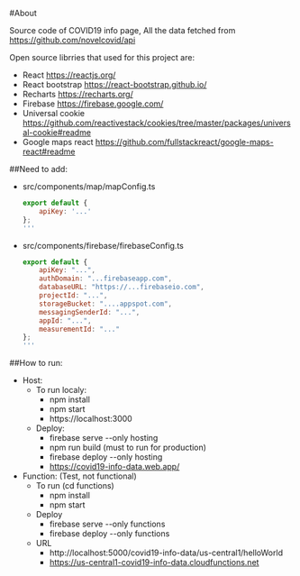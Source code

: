 #About

Source code of COVID19 info page, All the data fetched from https://github.com/novelcovid/api

Open source librries that used for this project are:
- React https://reactjs.org/
- React bootstrap https://react-bootstrap.github.io/
- Recharts https://recharts.org/            
- Firebase https://firebase.google.com/
- Universal cookie https://github.com/reactivestack/cookies/tree/master/packages/universal-cookie#readme
- Google maps react https://github.com/fullstackreact/google-maps-react#readme

##Need to add:
- src/components/map/mapConfig.ts
    ```javascript
    export default {	
        apiKey: '...'	
    };
    '''
- src/components/firebase/firebaseConfig.ts
    ```javascript
    export default {	
        apiKey: "...",	
        authDomain: "...firebaseapp.com",	
        databaseURL: "https://...firebaseio.com",	
        projectId: "...",	
        storageBucket: "....appspot.com",	
        messagingSenderId: "...",	
        appId: "...",	
        measurementId: "..."	
    };
    '''
##How to run:
- Host:
    - To run localy:
        - npm install
        - npm start
        - https://localhost:3000
    - Deploy:
        - firebase serve --only hosting
        - npm run build (must to run for production)
        - firebase deploy --only hosting
        - https://covid19-info-data.web.app/
- Function: (Test, not functional)
  - To run (cd functions)
    - npm install
    - npm start
  - Deploy
    - firebase serve --only functions
    - firebase deploy --only functions
  - URL
    - http://localhost:5000/covid19-info-data/us-central1/helloWorld
    - https://us-central1-covid19-info-data.cloudfunctions.net
